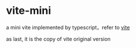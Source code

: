 # vite-mini
a mini vite implemented by typescript，refer to [vite](https://github.com/vitejs/vite)

as last, it is the copy of vite original version
